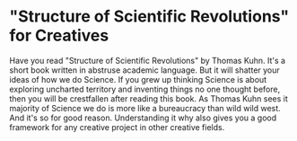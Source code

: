 "Structure of Scientific Revolutions" for Creatives
===

Have you read "Structure of Scientific Revolutions" by Thomas Kuhn. It's a short book written in abstruse academic language. But it will shatter your ideas of how we do Science. If you grew up thinking Science is about exploring uncharted territory and inventing things no one thought before, then you will be crestfallen after reading this book. As Thomas Kuhn sees it majority of Science we do is more like a bureaucracy than wild wild west. And it's so for good reason. Understanding it why also gives you a good framework for any creative project in other creative fields.
